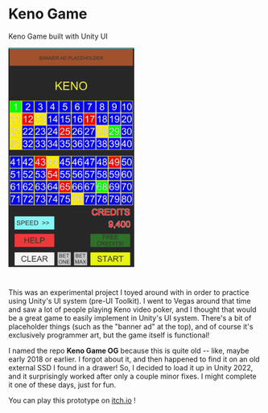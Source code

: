# Keno Game

Keno Game built with Unity UI

<img src="./Screenshots/keno-game-screenshot-01.png" width=250/>

#

This was an experimental project I toyed around with in order to practice using Unity's UI system (pre-UI Toolkit). I went to Vegas around that time and saw a lot of people playing Keno video poker, and I thought that would be a great game to easily implement in Unity's UI system. There's a bit of placeholder things (such as the "banner ad" at the top), and of course it's exclusively programmer art, but the game itself is functional! 

I named the repo **Keno Game OG** because this is quite old -- like, maybe early 2018 or earlier. I forgot about it, and then happened to find it on an old external SSD I found in a drawer! So, I decided to load it up in Unity 2022, and it surprisingly worked after only a couple minor fixes. I might complete it one of these days, just for fun. 

You can play this prototype on [itch.io](https://rskala.itch.io/keno?secret=QaCAi6HpFPCFKl7rWrEj2NSc) !



#




